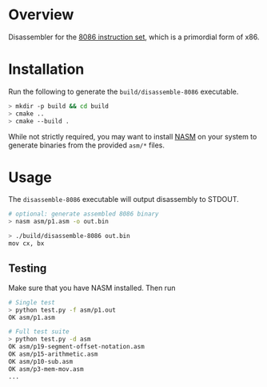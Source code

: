 # Overview
Disassembler for the [8086 instruction set](https://edge.edx.org/c4x/BITSPilani/EEE231/asset/8086_family_Users_Manual_1_.pdf), which is a primordial form of x86.

# Installation
Run the following to generate the `build/disassemble-8086` executable.
```bash
> mkdir -p build && cd build
> cmake ..
> cmake --build .
```

While not strictly required, you may want to install [NASM](https://nasm.us) on your system to generate binaries from the provided `asm/*` files.

# Usage
The `disassemble-8086` executable will output disassembly to STDOUT.

```bash
# optional: generate assembled 8086 binary
> nasm asm/p1.asm -o out.bin

> ./build/disassemble-8086 out.bin
mov cx, bx
```

## Testing
Make sure that you have NASM installed. Then run
```bash
# Single test
> python test.py -f asm/p1.out
OK asm/p1.asm

# Full test suite
> python test.py -d asm
OK asm/p19-segment-offset-notation.asm
OK asm/p15-arithmetic.asm
OK asm/p10-sub.asm
OK asm/p3-mem-mov.asm
...
```


